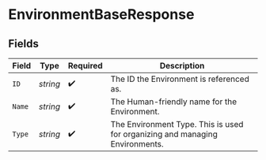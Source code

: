 # EnvironmentBaseResponse


## Fields

| Field                                                                        | Type                                                                         | Required                                                                     | Description                                                                  |
| ---------------------------------------------------------------------------- | ---------------------------------------------------------------------------- | ---------------------------------------------------------------------------- | ---------------------------------------------------------------------------- |
| `ID`                                                                         | *string*                                                                     | :heavy_check_mark:                                                           | The ID the Environment is referenced as.                                     |
| `Name`                                                                       | *string*                                                                     | :heavy_check_mark:                                                           | The Human-friendly name for the Environment.                                 |
| `Type`                                                                       | *string*                                                                     | :heavy_check_mark:                                                           | The Environment Type. This is used for organizing and managing Environments. |